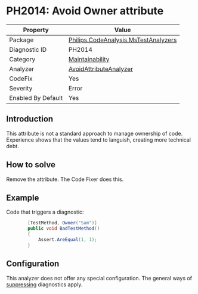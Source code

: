 # PH2014: Avoid Owner attribute

| Property | Value  |
|--|--|
| Package | [Philips.CodeAnalysis.MsTestAnalyzers](https://www.nuget.org/packages/Philips.CodeAnalysis.MsTestAnalyzers) |
| Diagnostic ID | PH2014 |
| Category  | [Maintainability](../Maintainability.md) |
| Analyzer | [AvoidAttributeAnalyzer](https://github.com/philips-software/roslyn-analyzers/blob/master/Philips.CodeAnalysis.MsTestAnalyzers/AvoidAttributeAnalyzer.cs)
| CodeFix  | Yes |
| Severity | Error |
| Enabled By Default | Yes |

## Introduction

This attribute is not a standard approach to manage ownership of code. Experience shows that the values tend to languish, creating more technical debt.

## How to solve

Remove the attribute. The Code Fixer does this.

## Example

Code that triggers a diagnostic:
``` cs
        [TestMethod, Owner("Sam")]
        public void BadTestMethod()
        {
            Assert.AreEqual(1, 1);
        }
```

## Configuration

This analyzer does not offer any special configuration. The general ways of [suppressing](https://learn.microsoft.com/en-us/dotnet/fundamentals/code-analysis/suppress-warnings) diagnostics apply.
